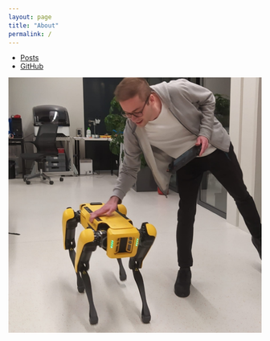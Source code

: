 ```yaml
---
layout: page
title: "About"
permalink: /
---
```


- [Posts](/posts)
- [GitHub](https://github.com/corazza/)

![me](/assets/images/profile2.jpg)
